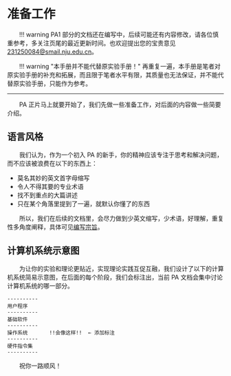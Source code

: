 <style>p { text-indent: 2em; }</style>

# 准备工作

!!! warning
    PA1 部分的文档还在编写中，后续可能还有内容修改，请各位慎重参考，多关注页尾的最近更新时间。也欢迎提出您的宝贵意见<a href="mailto:231250084@smail.nju.edu.cn">231250084@smail.nju.edu.cn</a>。

!!! warning "本手册并不能代替原实验手册！"
    再重复一遍，本手册是笔者对原实验手册的补充和拓展，而且限于笔者水平有限，其质量也无法保证，并不能代替原实验手册，只能作为参考。


---

PA 正片马上就要开始了，我们先做一些准备工作，对后面的内容做一些简要介绍。


## 语言风格

我们认为，作为一个初入 PA 的新手，你的精神应该专注于思考和解决问题，而不应该被浪费在以下的东西上：

- 莫名其妙的英文首字母缩写
- 令人不得其要的专业术语
- 找不到重点的大篇讲述
- 只在某个角落里提到了一遍，就默认你懂了的东西

所以，我们在后续的文档里，会尽力做到少英文缩写，少术语，好理解，重复性多角度阐释，具体可见[编写宗旨](../guidelines/index.md)。

## 计算机系统示意图

为让你的实验和理论更贴近，实现理论实践互促互融，我们设计了以下的计算机系统简易示意图，在后面的每个阶段，我们会标注出，当前 PA 文档会集中讨论计算机系统的哪一部分。

```plaintext
----------
用户程序
----------
基础软件
----------
操作系统       !!会像这样!!  ← 添加标注
----------
硬件指令集
----------
```


祝你一路顺风！

